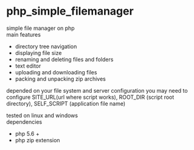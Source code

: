 # php_simple_filemanager
simple file manager on php <br />
main features <br />
  - directory tree navigation <br />
  - displaying file size <br />
  - renaming and deleting files and folders <br />
  - text editor <br />
  - uploading and downloading files <br />
  - packing and unpacking zip archives <br />

depended on your file system and server configuration you may need to configure SITE_URL(url where script works), ROOT_DIR (script root directory), SELF_SCRIPT (application file name) <br />

tested on linux and windows <br />
dependencies <br />
 - php 5.6 + <br />
 - php zip extension <br />
